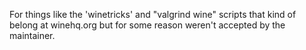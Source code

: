 For things like the 'winetricks'
and "valgrind wine" scripts that kind
of belong at winehq.org but for some reason
weren't accepted by the maintainer.